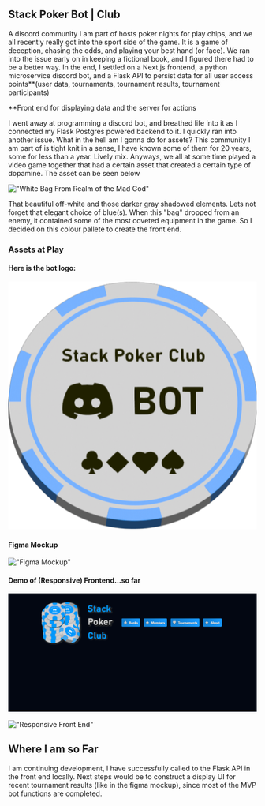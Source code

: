 ## Stack Poker Bot | Club

A discord community I am part of hosts poker nights for play chips,
and we all recently really got into the sport side of the game. It is 
a game of deception, chasing the odds, and playing your best hand (or face). We ran into the issue early on in keeping a fictional book, and I
figured there had to be a better way. In the end, I settled on a Next.js frontend, a python microservice discord bot, and a Flask API to persist data for all user access points**(user data, tournaments, tournament results, tournament participants)

**Front end for displaying data and the server for actions

I went away at programming a discord bot, and breathed life into it as I 
connected my Flask Postgres powered backend to it. I quickly ran into another issue. What in the hell am I gonna do for assets? This community I am part of is tight knit in a sense, I have known some of them for 20 years, some for less than a year. Lively mix. Anyways, we all at some time played a video game together that had a certain asset that created a certain type of dopamine. The asset can be seen below

!["White Bag From Realm of the Mad God"](https://www.realmeye.com/forum/uploads/default/original/3X/2/0/201d3156c26a462be5405f3d3379833c45411874.png)

That beautiful off-white and those darker gray shadowed elements. Lets not forget that elegant choice of blue(s). When this "bag" dropped from an enemy, it contained some of the most coveted equipment in the game. So I decided on this colour pallete to create the front end.

### Assets at Play

#### Here is the bot logo:
!["Discord Bot Logo"](./front_end/public/Bot.png)

#### Figma Mockup

!["Figma Mockup"](https://i.imgur.com/EYm5fGw.png)

#### Demo of (Responsive) Frontend...so far

!["Full Screen Front End"](./front_end/public/Stack_Poker_FE.gif)

!["Responsive Front End"](./front_end/public/Stack_Poker_FE_Responsive.gif)

## Where I am so Far

I am continuing development, I have successfully called to the Flask API in the front end locally. Next steps would be to construct a display UI for recent tournament results (like in the figma mockup), since most of the MVP bot functions are completed.
